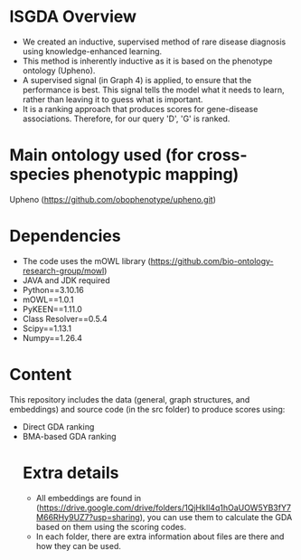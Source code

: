 # ISGDA Overview
- We created an inductive, supervised method of rare disease diagnosis using knowledge-enhanced learning.
- This method is inherently inductive as it is based on the phenotype ontology (Upheno).
- A supervised signal (in Graph 4) is applied, to ensure that the performance is best. This signal tells the model what it needs to learn, rather than leaving it to guess what is important.
- It is a ranking approach that produces scores for gene-disease associations. Therefore, for our query 'D', 'G' is ranked.

# Main ontology used (for cross-species phenotypic mapping)

Upheno (https://github.com/obophenotype/upheno.git)

# Dependencies
- The code uses the mOWL library (https://github.com/bio-ontology-research-group/mowl)
- JAVA and JDK required
- Python==3.10.16
- mOWL==1.0.1
- PyKEEN==1.11.0
- Class Resolver==0.5.4
- Scipy==1.13.1
- Numpy==1.26.4
  
  
# Content
This repository includes the data (general, graph structures, and embeddings) and source code (in the src folder) to produce scores using:
- Direct GDA ranking
- BMA-based GDA ranking
  # Extra details
  - All embeddings are found in (https://drive.google.com/drive/folders/1QjHkIl4q1hOaUOW5YB3fY7M66RHy9UZ7?usp=sharing), you can use them to calculate the GDA based on them using the scoring codes.
  - In each folder, there are extra information about files are there and how they can be used.
  
